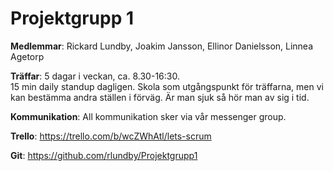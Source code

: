 <h1>Projektgrupp 1</h1>

<b>Medlemmar</b>: Rickard Lundby, Joakim Jansson, Ellinor Danielsson, Linnea Agetorp

<b>Träffar</b>: 5 dagar i veckan, ca. 8.30-16:30.  
15 min daily standup dagligen. Skola som utgångspunkt för träffarna, men vi kan bestämma andra ställen i förväg. Är man sjuk så hör man av sig i tid.

<b>Kommunikation</b>: All kommunikation sker via vår messenger group.

<b>Trello</b>: https://trello.com/b/wcZWhAtl/lets-scrum

<b>Git</b>: https://github.com/rlundby/Projektgrupp1
